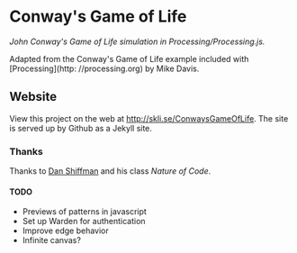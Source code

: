 # Conway's Game of Life
*John Conway's Game of Life simulation in Processing/Processing.js.*

Adapted from the Conway's Game of Life example included with [Processing](http:
//processing.org) by Mike Davis.

## Website

View this project on the web at http://skli.se/ConwaysGameOfLife. The site is served up
by Github as a Jekyll site.

### Thanks
Thanks to [Dan Shiffman](https://github.com/shiffman) and his class _Nature of
Code_.

#### TODO
- Previews of patterns in javascript
- Set up Warden for authentication
- Improve edge behavior
- Infinite canvas?
